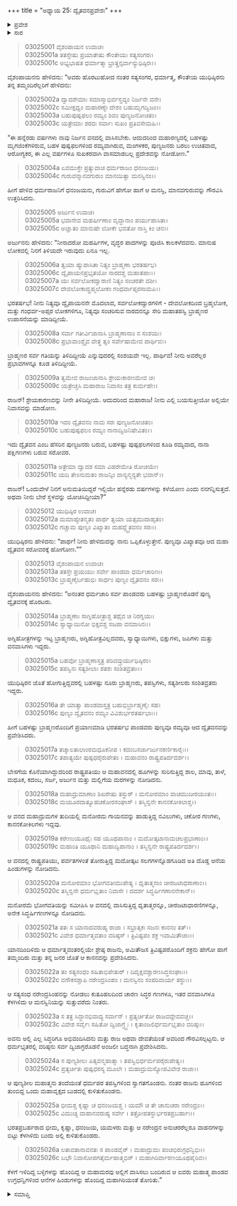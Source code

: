 +++
title = "ಅಧ್ಯಾಯ 25: ದ್ವೈತವನಪ್ರವೇಶಃ"
+++

<details><summary>ಪ್ರವೇಶ</summary>


।।   ಓಂ ಓಂ ನಮೋ ನಾರಾಯಣಾಯ।।   ಶ್ರೀ ವೇದವ್ಯಾಸಾಯ ನಮಃ ।।

ಶ್ರೀ ಕೃಷ್ಣದ್ವೈಪಾಯನ ವೇದವ್ಯಾಸ ವಿರಚಿತ  

**ಶ್ರೀ ಮಹಾಭಾರತ**

**ಆರಣ್ಯಕ ಪರ್ವ**

**ಕೈರಾತ ಪರ್ವ**

**ಅಧ್ಯಾಯ 25**

</details>


<details><summary>ಸಾರ</summary>

ಪಾಂಡವರು ದ್ವೈತವನವನ್ನು ಪ್ರವೇಶಿಸಿ ನೆಲೆಸಿದ್ದುದು (1-26).

</details>



> 03025001 ವೈಶಂಪಾಯನ ಉವಾಚ।  
03025001a ತತಸ್ತೇಷು ಪ್ರಯಾತೇಷು ಕೌಂತೇಯಃ ಸತ್ಯಸಂಗರಃ।  
03025001c ಅಭ್ಯಭಾಷತ ಧರ್ಮಾತ್ಮಾ ಭ್ರಾತೄನ್ಸರ್ವಾನ್ಯುಧಿಷ್ಠಿರಃ।।

ವೈಶಂಪಾಯನನು ಹೇಳಿದನು: “ಅವರು ಹೊರಟುಹೋದ ನಂತರ ಸತ್ಯಸಂಗರ, ಧರ್ಮಾತ್ಮ, ಕೌಂತೇಯ ಯುಧಿಷ್ಠಿರನು ತನ್ನ ತಮ್ಮಂದಿರೆಲ್ಲರಿಗೆ ಹೇಳಿದನು:

> 03025002a ದ್ವಾದಶೇಮಾಃ ಸಮಾಸ್ಮಾಭಿರ್ವಸ್ತವ್ಯಂ ನಿರ್ಜನೇ ವನೇ।  
03025002c ಸಮೀಕ್ಷಧ್ವಂ ಮಹಾರಣ್ಯೇ ದೇಶಂ ಬಹುಮೃಗದ್ವಿಜಂ।।  
03025003a ಬಹುಪುಷ್ಪಫಲಂ ರಮ್ಯಂ ಶಿವಂ ಪುಣ್ಯಜನೋಚಿತಂ।  
03025003c ಯತ್ರೇಮಾಃ ಶರದಃ ಸರ್ವಾಃ ಸುಖಂ ಪ್ರತಿವಸೇಮಹಿ।।

“ಈ ಹನ್ನೆರಡು ವರ್ಷಗಳು ನಾವು ನಿರ್ಜನ ವನದಲ್ಲಿ ವಾಸಿಸಬೇಕು. ಆದುದರಿಂದ ಮಹಾರಣ್ಯದಲ್ಲಿ ಬಹಳಷ್ಟು ಮೃಗಜಿಂಕೆಗಳಿರುವ, ಬಹಳ ಪುಷ್ಪಫಲಗಳಿಂದ ರಮ್ಯವಾಗಿರುವ, ಮಂಗಳಕರ, ಪುಣ್ಯಜನರು ಬರಲು ಉಚಿತವಾದ, ಆರೋಗ್ಯಕರ, ಈ ಎಲ್ಲ ವರ್ಷಗಳೂ ಸುಖಕರವಾಗಿ ವಾಸಮಾಡಬಲ್ಲ ಪ್ರದೇಶವನ್ನು ನೋಡೋಣ.”

> 03025004a ಏವಮುಕ್ತೇ ಪ್ರತ್ಯುವಾಚ ಧರ್ಮರಾಜಂ ಧನಂಜಯಃ।  
03025004c ಗುರುವನ್ಮಾನವಗುರುಂ ಮಾನಯಿತ್ವಾ ಮನಸ್ವಿನಂ।।

ಹೀಗೆ ಹೇಳಿದ ಧರ್ಮರಾಜನಿಗೆ ಧನಂಜಯನು, ಗುರುವಿಗೆ ಹೇಗೋ ಹಾಗೆ ಆ ಮನಸ್ವಿ, ಮಾನವಗುರುವನ್ನು ಗೌರವಿಸಿ ಉತ್ತರಿಸಿದನು.

> 03025005 ಅರ್ಜುನ ಉವಾಚ।  
03025005a ಭವಾನೇವ ಮಹರ್ಷೀಣಾಂ ವೃದ್ಧಾನಾಂ ಪರ್ಯುಪಾಸಿತಾ।  
03025005c ಅಜ್ಞಾತಂ ಮಾನುಷೇ ಲೋಕೇ ಭವತೋ ನಾಸ್ತಿ ಕಿಂ ಚನ।।

ಅರ್ಜುನನು ಹೇಳಿದನು: “ನೀನಾದರೋ ಮಹರ್ಷಿಗಳ, ವೃದ್ಧರ ಪಾದಗಳನ್ನು ಪೂಜಿಸಿ ಕಾಲಕಳೆದವನು. ಮಾನುಷ ಲೋಕದಲ್ಲಿ ನಿನಗೆ ತಿಳಿಯದೇ ಇರುವುದು ಏನೂ ಇಲ್ಲ.

> 03025006a ತ್ವಯಾ ಹ್ಯುಪಾಸಿತಾ ನಿತ್ಯಂ ಬ್ರಾಹ್ಮಣಾ ಭರತರ್ಷಭ।  
03025006c ದ್ವೈಪಾಯನಪ್ರಭೃತಯೋ ನಾರದಶ್ಚ ಮಹಾತಪಾಃ।।   
03025007a ಯಃ ಸರ್ವಲೋಕದ್ವಾರಾಣಿ ನಿತ್ಯಂ ಸಂಚರತೇ ವಶೀ।  
03025007c ದೇವಲೋಕಾದ್ಬ್ರಹ್ಮಲೋಕಂ ಗಂಧರ್ವಾಪ್ಸರಸಾಮಪಿ।।

ಭರತರ್ಷಭ! ನೀನು ನಿತ್ಯವೂ ದ್ವೈಪಾಯನನೇ ಮೊದಲಾದ, ಸರ್ವಲೋಕದ್ವಾರಗಳಿಗೆ - ದೇವಲೋಕದಿಂದ ಬ್ರಹ್ಮಲೋಕ, ಮತ್ತು ಗಂಧರ್ವ-ಅಪ್ಸರ ಲೋಕಗಳಿಗೂ, ನಿತ್ಯವೂ ಸಂಚರಿಸುವ ನಾರದನನ್ನೂ ಸೇರಿ ಮಹಾತಪಸ್ವಿ ಬ್ರಾಹ್ಮಣರ ಉಪಾಸನೆಯನ್ನು ಮಾಡಿದ್ದೀಯೆ.

> 03025008a ಸರ್ವಾ ಗತೀರ್ವಿಜಾನಾಸಿ ಬ್ರಾಹ್ಮಣಾನಾಂ ನ ಸಂಶಯಃ।  
03025008c ಪ್ರಭಾವಾಂಶ್ಚೈವ ವೇತ್ಥ ತ್ವಂ ಸರ್ವೇಷಾಮೇವ ಪಾರ್ಥಿವ।।

ಬ್ರಾಹ್ಮಣರ ಸರ್ವ ಗತಿಯನ್ನು ತಿಳಿದಿದ್ದೀಯೆ ಎನ್ನುವುದರಲ್ಲಿ ಸಂಶಯವೇ ಇಲ್ಲ. ಪಾರ್ಥಿವ! ನೀನು ಅವರೆಲ್ಲರ ಪ್ರಭಾವಗಳನ್ನೂ ಕೂಡ ತಿಳಿದಿದ್ದೀಯೆ.

> 03025009a ತ್ವಮೇವ ರಾಜಂಜಾನಾಸಿ ಶ್ರೇಯಃಕಾರಣಮೇವ ಚ।  
03025009c ಯತ್ರೇಚ್ಚಸಿ ಮಹಾರಾಜ ನಿವಾಸಂ ತತ್ರ ಕುರ್ಮಹೇ।।

ರಾಜನ್! ಶ್ರೇಯಕಾರಣವನ್ನು ನೀನೇ ತಿಳಿದಿದ್ದೀಯೆ. ಆದುದರಿಂದ ಮಹಾರಾಜ! ನೀನು ಎಲ್ಲಿ ಬಯಸುತ್ತೀಯೋ ಅಲ್ಲಿಯೇ ನಿವಾಸವನ್ನು ಮಾಡೋಣ.

> 03025010a ಇದಂ ದ್ವೈತವನಂ ನಾಮ ಸರಃ ಪುಣ್ಯಜನೋಚಿತಂ।  
03025010c ಬಹುಪುಷ್ಪಫಲಂ ರಮ್ಯಂ ನಾನಾದ್ವಿಜನಿಷೇವಿತಂ।।

ಇದು ದ್ವೈತವನ ಎಂಬ ಹೆಸರಿನ ಪುಣ್ಯಜನರು ಬರುವ, ಬಹಳಷ್ಟು ಪುಷ್ಪಫಲಗಳಿಂದ ಕೂಡಿ ರಮ್ಯವಾದ, ನಾನಾ ಪಕ್ಷಿಗಣಗಳು ಬರುವ ಸರೋವರ.

> 03025011a ಅತ್ರೇಮಾ ದ್ವಾದಶ ಸಮಾ ವಿಹರೇಮೇತಿ ರೋಚಯೇ।  
03025011c ಯದಿ ತೇಽನುಮತಂ ರಾಜನ್ಕಿಂ ವಾನ್ಯನ್ಮನ್ಯತೇ ಭವಾನ್।।

ರಾಜನ್! ಒಂದುವೇಳೆ ನಿನಗೆ ಅನುಮತಿಯಿದ್ದರೆ ಇಲ್ಲಿಯೇ ಹನ್ನೆರಡು ವರ್ಷಗಳನ್ನು ಕಳೆಯೋಣ ಎಂದು ನನಗನ್ನಿಸುತ್ತದೆ. ಅಥವಾ ನೀನು ಬೇರೆ ಸ್ಥಳವನ್ನು ಯೋಚಿಸಿದ್ದೀಯಾ?”

> 03025012 ಯುಧಿಷ್ಠಿರ ಉವಾಚ।  
03025012a ಮಮಾಪ್ಯೇತನ್ಮತಂ ಪಾರ್ಥ ತ್ವಯಾ ಯತ್ಸಮುದಾಹೃತಂ।  
03025012c ಗಚ್ಚಾಮ ಪುಣ್ಯಂ ವಿಖ್ಯಾತಂ ಮಹದ್ದ್ವೈತವನಂ ಸರಃ।।

ಯುಧಿಷ್ಠಿರನು ಹೇಳಿದನು: “ಪಾರ್ಥ! ನೀನು ಹೇಳಿದುದನ್ನು ನಾನು ಒಪ್ಪಿಕೊಳ್ಳುತ್ತೇನೆ. ಪುಣ್ಯವೂ ವಿಖ್ಯಾತವೂ ಆದ ಮಹಾ ದ್ವೈತವನ ಸರೋವರಕ್ಕೆ ಹೋಗೋಣ.””

> 03025013 ವೈಶಂಪಾಯನ ಉವಾಚ।  
03025013a ತತಸ್ತೇ ಪ್ರಯಯುಃ ಸರ್ವೇ ಪಾಂಡವಾ ಧರ್ಮಚಾರಿಣಃ।  
03025013c ಬ್ರಾಹ್ಮಣೈರ್ಬಹುಭಿಃ ಸಾರ್ಧಂ ಪುಣ್ಯಂ ದ್ವೈತವನಂ ಸರಃ।।

ವೈಶಂಪಾಯನನು ಹೇಳಿದನು: “ಅನಂತರ ಧರ್ಮಚಾರಿ ಸರ್ವ ಪಾಂಡವರು ಬಹಳಷ್ಟು ಬ್ರಾಹ್ಮಣರೊಡನೆ ಪುಣ್ಯ ದ್ವೈತವನಕ್ಕೆ ಹೊರಟರು.

> 03025014a ಬ್ರಾಹ್ಮಣಾಃ ಸಾಗ್ನಿಹೋತ್ರಾಶ್ಚ ತಥೈವ ಚ ನಿರಗ್ನಯಃ।  
03025014c ಸ್ವಾಧ್ಯಾಯಿನೋ ಭಿಕ್ಷವಶ್ಚ ಸಜಪಾ ವನವಾಸಿನಃ।।

ಅಗ್ನಿಹೋತ್ರಗಳನ್ನು ಇಟ್ಟ ಬ್ರಾಹ್ಮಣರು, ಅಗ್ನಿಹೋತ್ರವಿಲ್ಲದವರು, ಸ್ವಾಧ್ಯಾಯಿಗಳು, ಭಿಕ್ಷುಗಳು, ಜಪಿಗಳು ಮತ್ತು ವನವಾಸಿಗಳು ಇದ್ದರು.

> 03025015a ಬಹವೋ ಬ್ರಾಹ್ಮಣಾಸ್ತತ್ರ ಪರಿವವ್ರುರ್ಯುಧಿಷ್ಠಿರಂ।  
03025015c ತಪಸ್ವಿನಃ ಸತ್ಯಶೀಲಾಃ ಶತಶಃ ಸಂಶಿತವ್ರತಾಃ।।

ಯುಧಿಷ್ಠಿರನ ಜೊತೆ ಹೋಗುತ್ತಿದ್ದವರಲ್ಲಿ ಬಹಳಷ್ಟು ನೂರು ಬ್ರಾಹ್ಮಣರು, ತಪಸ್ವಿಗಳು, ಸತ್ಯಶೀಲರು ಸಂಶಿತವ್ರತರು ಇದ್ದರು.

> 03025016a ತೇ ಯಾತ್ವಾ ಪಾಂಡವಾಸ್ತತ್ರ ಬಹುಭಿರ್ಬ್ರಾಹ್ಮಣೈಃ ಸಹ।  
03025016c ಪುಣ್ಯಂ ದ್ವೈತವನಂ ರಮ್ಯಂ ವಿವಿಶುರ್ಭರತರ್ಷಭಾಃ।।

ಹೀಗೆ ಬಹಳಷ್ಟು ಬ್ರಾಹ್ಮಣರೊಂದಿಗೆ ಪ್ರಯಾಣಮಾಡಿ ಭರತರ್ಷಭ ಪಾಂಡವರು ಪುಣ್ಯವೂ ರಮ್ಯವೂ ಆದ ದ್ವೈತವನವನ್ನು ಪ್ರವೇಶಿಸಿದರು.

> 03025017a ತಚ್ಶಾಲತಾಲಾಂರಮಧೂಕನೀಪ ।
	ಕದಂಬಸರ್ಜಾರ್ಜುನಕರ್ಣಿಕಾರೈಃ।।  
> 03025017c ತಪಾತ್ಯಯೇ ಪುಷ್ಪಧರೈರುಪೇತಂ ।
	ಮಹಾವನಂ ರಾಷ್ಟ್ರಪತಿರ್ದದರ್ಶ।।  

ಬೇಸಗೆಯ ಕೊನೆಯಾಗಿದ್ದುದರಿಂದ ರಾಷ್ಟ್ರಪತಿಯು ಆ ಮಹಾವನದಲ್ಲಿ ಹೂಗಳನ್ನು ಸುರಿಸುತ್ತಿದ್ದ ಶಾಲ, ಮಾವು, ತಾಳೆ, ಮಧೂಕ, ಕದಂಬ, ಸರ್ಜ, ಅರ್ಜುನ ಮತ್ತು ಮಲ್ಲಿಗೆಯ ಮರಗಳನ್ನು ನೋಡಿದನು.

> 03025018a ಮಹಾದ್ರುಮಾಣಾಂ ಶಿಖರೇಷು ತಸ್ಥುರ್ ।
	ಮನೋರಮಾಂ ವಾಚಮುದೀರಯಂತಃ।।   
> 03025018c ಮಯೂರದಾತ್ಯೂಹಚಕೋರಸಂಘಾಸ್ ।
	ತಸ್ಮಿನ್ವನೇ ಕಾನನಕೋಕಿಲಾಶ್ಚ।।  

ಆ ವನದ ಮಹಾದ್ರುಮಗಳ ತುದಿಯಲ್ಲಿ ಮನೋರಮ ಗಾಯನವನ್ನು ಹಾಡುತ್ತಿದ್ದ ನವಿಲುಗಳು, ಚಕೋರ ಗಣಗಳು, ಕಾನನಕೋಕಿಲಗಳು ಇದ್ದವು.

> 03025019a ಕರೇಣುಯೂಥೈಃ ಸಹ ಯೂಥಪಾನಾಂ ।
	ಮದೋತ್ಕಟಾನಾಮಚಲಪ್ರಭಾಣಾಂ।।  
> 03025019c ಮಹಾಂತಿ ಯೂಥಾನಿ ಮಹಾದ್ವಿಪಾನಾಂ ।
	ತಸ್ಮಿನ್ವನೇ ರಾಷ್ಟ್ರಪತಿರ್ದದರ್ಶ।।  

ಆ ವನದಲ್ಲಿ ರಾಷ್ಟ್ರಪತಿಯು, ಪರ್ವತಗಳಂತೆ ತೋರುತ್ತಿದ್ದ ಮದೋತ್ಕಟ ಸಲಗಗಳನ್ನೊಡಗೂಡಿದ ಅತಿ ದೊಡ್ಡ ಆನೆಯ ಹಿಂಡುಗಳನ್ನು ನೋಡಿದನು.

> 03025020a ಮನೋರಮಾಂ ಭೋಗವತೀಮುಪೇತ್ಯ ।
	ಧೃತಾತ್ಮನಾಂ ಚೀರಜಟಾಧರಾಣಾಂ।।  
> 03025020c ತಸ್ಮಿನ್ವನೇ ಧರ್ಮಭೃತಾಂ ನಿವಾಸೇ ।
	ದದರ್ಶ ಸಿದ್ಧರ್ಷಿಗಣಾನನೇಕಾನ್।।  

ಮನೋರಮೆ ಭೋಗವತಿಯನ್ನು ಸಮೀಪಿಸಿ ಆ ವನದಲ್ಲಿ ವಾಸಿಸುತ್ತಿದ್ದ ಧೃತಾತ್ಮರನ್ನೂ, ಚೀರಜಟಾಧಾರಣಿಗಳನ್ನೂ, ಅನೇಕ ಸಿದ್ಧರ್ಷಿಗಣಗಳನ್ನೂ ನೋಡಿದನು.

> 03025021a ತತಃ ಸ ಯಾನಾದವರುಹ್ಯ ರಾಜಾ ।
	ಸಭ್ರಾತೃಕಃ ಸಜನಃ ಕಾನನಂ ತತ್।।  
> 03025021c ವಿವೇಶ ಧರ್ಮಾತ್ಮವತಾಂ ವರಿಷ್ಠಸ್ ।
	ತ್ರಿವಿಷ್ಟಪಂ ಶಕ್ರ ಇವಾಮಿತೌಜಾಃ।।   

ಯಾನದಿಂದಿಳಿದು ಆ ಧರ್ಮಾತ್ಮವಂತರಲ್ಲಿಯೇ ಶ್ರೇಷ್ಠ ರಾಜನು, ಅಮಿತೌಜಸ ತ್ರಿವಿಷ್ಟಪರೊಂದಿಗೆ ಶಕ್ರನು ಹೇಗೋ ಹಾಗೆ ತಮ್ಮಂದಿರು ಮತ್ತು ತನ್ನ ಜನರ ಜೊತೆ ಆ ಕಾನನವನ್ನು ಪ್ರವೇಶಿಸಿದನು.

> 03025022a ತಂ ಸತ್ಯಸಂಧಂ ಸಹಿತಾಭಿಪೇತುರ್ ।
	ದಿದೃಕ್ಷವಶ್ಚಾರಣಸಿದ್ಧಸಂಘಾಃ।।  
> 03025022c ವನೌಕಸಶ್ಚಾಪಿ ನರೇಂದ್ರಸಿಂಹಂ ।
	ಮನಸ್ವಿನಂ ಸಂಪರಿವಾರ್ಯ ತಸ್ಥುಃ।।  

ಆ ಸತ್ಯಸಂಧ ನರೇಂದ್ರಸಿಂಹನನ್ನು ನೋಡಲು ಕುತೂಹಲದಿಂದ ಚಾರಣ ಸಿದ್ಧರ ಗಣಗಳೂ, ಇತರ ವನವಾಸಿಗಳೂ ಕೆಳಗಿಳಿದು ಆ ಮನಸ್ವಿನಿಯನ್ನು ಸುತ್ತುವರೆದು ನಿಂತರು.

> 03025023a ಸ ತತ್ರ ಸಿದ್ಧಾನಭಿವಾದ್ಯ ಸರ್ವಾನ್ ।
	ಪ್ರತ್ಯರ್ಚಿತೋ ರಾಜವದ್ದೇವವಚ್ಚ।।  
> 03025023c ವಿವೇಶ ಸರ್ವೈಃ ಸಹಿತೋ ದ್ವಿಜಾಗ್ರ್ಯೈಃ ।
	ಕೃತಾಂಜಲಿರ್ಧರ್ಮಭೃತಾಂ ವರಿಷ್ಠಃ।।  

ಅವನು ಅಲ್ಲಿ ಎಲ್ಲ ಸಿದ್ಧರಿಗೂ ಅಭಿವಂದಿಸಿದನು ಮತ್ತು ರಾಜ ಅಥವಾ ದೇವತೆಯಂತೆ ಅವರಿಂದ ಗೌರವಿಸಲ್ಪಟ್ಟನು. ಆ ಧರ್ಮಭೃತರಲ್ಲಿ ವರಿಷ್ಠನು ಸರ್ವ ದ್ವಿಜಾಗ್ರರೊಡನೆ ಅಂಜಲೀ ಬದ್ಧನಾಗಿ ಪ್ರವೇಶಿಸಿದನು.

> 03025024a ಸ ಪುಣ್ಯಶೀಲಃ ಪಿತೃವನ್ಮಹಾತ್ಮಾ ।
	ತಪಸ್ವಿಭಿರ್ಧರ್ಮಪರೈರುಪೇತ್ಯ।।  
> 03025024c ಪ್ರತ್ಯರ್ಚಿತಃ ಪುಷ್ಪಧರಸ್ಯ ಮೂಲೇ ।
	ಮಹಾದ್ರುಮಸ್ಯೋಪವಿವೇಶ ರಾಜಾ।।  

ಆ ಪುಣ್ಯಶೀಲ ಮಹಾತ್ಮನು ತಂದೆಯಂತೆ ಧರ್ಮಪರ ತಪಸ್ವಿಗಳಿಂದ ಸ್ವಾಗತಗೊಂಡನು. ನಂತರ ರಾಜನು ಹೂಗಳಿಂದ ತುಂಬಿದ್ದ ಒಂದು ಮಹಾವೃಕ್ಷದ ಬುಡದಲ್ಲಿ ಕುಳಿತುಕೊಂಡನು.

> 03025025a ಭೀಮಶ್ಚ ಕೃಷ್ಣಾ ಚ ಧನಂಜಯಶ್ಚ ।
	ಯಮೌ ಚ ತೇ ಚಾನುಚರಾ ನರೇಂದ್ರಂ।।   
> 03025025c ವಿಮುಚ್ಯ ವಾಹಾನವರುಹ್ಯ ಸರ್ವೇ ।
	ತತ್ರೋಪತಸ್ಥುರ್ಭರತಪ್ರಬರ್ಹಾಃ।।  

ಭರತಪ್ರಬರ್ಹರಾದ ಭೀಮ, ಕೃಷ್ಣಾ, ಧನಂಜಯ, ಯಮಳರು ಮತ್ತು ಆ ನರೇಂದ್ರನ ಅನುಚರರೆಲ್ಲರೂ ವಾಹನಗಳನ್ನು ಬಿಟ್ಟು ಕೆಳಗಿಳಿದು ಬಂದು ಅಲ್ಲಿ ಕುಳಿತುಕೊಂಡರು.

> 03025026a ಲತಾವತಾನಾವನತಃ ಸ ಪಾಂಡವೈರ್ ।
	ಮಹಾದ್ರುಮಃ ಪಂಚಭಿರುಗ್ರಧನ್ವಿಭಿಃ।।  
> 03025026c ಬಭೌ ನಿವಾಸೋಪಗತೈರ್ಮಹಾತ್ಮಭಿರ್ ।
	ಮಹಾಗಿರಿರ್ವಾರಣಯೂಥಪೈರಿವ।।  

ಕೆಳಗೆ ಇಳಿದಿದ್ದ ಬಳ್ಳಿಗಳನ್ನು ಹೊಂದಿದ್ದ ಆ ಮಹಾಮರವು ಅಲ್ಲಿಗೆ ವಾಸಿಸಲು ಬಂದಿರುವ ಆ ಐವರು ಮಹಾತ್ಮ ಪಾಂಡವ ಉಗ್ರಧನ್ವಿಗಳಿಂದ ಆನೆಗಳ ಹಿಂಡುಗಳನ್ನು ಹೊಂದಿದ್ದ ಮಹಾಗಿರಿಯಂತೆ ತೋರಿತು.”

<details><summary>ಸಮಾಪ್ತಿ</summary>


ಇತಿ ಶ್ರೀ ಮಹಾಭಾರತೇ ಆರಣ್ಯಕಪರ್ವಣಿ ಕೈರಾತಪರ್ವಣಿ ದ್ವೈತವನಪ್ರವೇಶೇ ಪಂಚವಿಂಶೋಽಧ್ಯಾಯಃ।  
ಇದು ಶ್ರೀ ಮಹಾಭಾರತದಲ್ಲಿ ಆರಣ್ಯಕಪರ್ವದಲ್ಲಿ ಕೈರಾತಪರ್ವದಲ್ಲಿ ದ್ವೈತವನಪ್ರವೇಶದಲ್ಲಿ ಇಪ್ಪತ್ತೈದನೆಯ ಅಧ್ಯಾಯವು.


</details>
